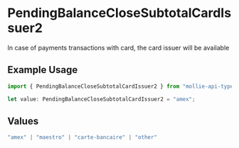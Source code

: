 # PendingBalanceCloseSubtotalCardIssuer2

In case of payments transactions with card, the card issuer will be available

## Example Usage

```typescript
import { PendingBalanceCloseSubtotalCardIssuer2 } from "mollie-api-typescript/models/operations";

let value: PendingBalanceCloseSubtotalCardIssuer2 = "amex";
```

## Values

```typescript
"amex" | "maestro" | "carte-bancaire" | "other"
```